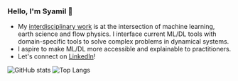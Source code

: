 ### Hello, I'm Syamil 👋

- My [interdisciplinary work](https://scholar.google.com/citations?user=mQUFzL8AAAAJ&hl=en) is at the intersection of machine learning, earth science and flow physics. I interface current ML/DL tools with domain-specific tools to solve complex problems in dynamical systems. 
- I aspire to make ML/DL more accessible and explainable to practitioners. 
- Let's connect on <a href="https://www.linkedin.com/in/rsyamil/">LinkedIn</a>!

![GitHub stats](https://github-readme-stats.vercel.app/api?username=rsyamil&show_icons=true&hide_rank=true&count_private=true&custom_title=Github%20Stats)
![Top Langs](https://github-readme-stats.vercel.app/api/top-langs/?username=rsyamil&hide=jupyter%20notebook&layout=compact&langs_count=10)
